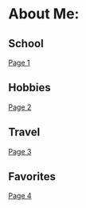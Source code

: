 # About Me:

## School
[Page 1](page1.md)

## Hobbies
[Page 2](page2.md)

## Travel
[Page 3](page3.md)

## Favorites
[Page 4](page4.md)
